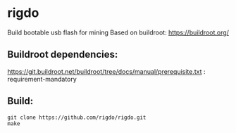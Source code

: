 # rigdo
Build bootable usb flash for mining
Based on buildroot: https://buildroot.org/

## Buildroot dependencies: 
  https://git.buildroot.net/buildroot/tree/docs/manual/prerequisite.txt : requirement-mandatory

## Build:
```
git clone https://github.com/rigdo/rigdo.git
make
```
